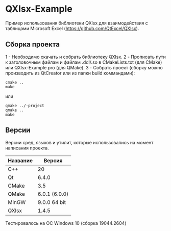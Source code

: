 # QXlsx-Example

Пример использования библиотеки QXlsx для взаимодействия с таблицами Microsoft Excel (https://github.com/QtExcel/QXlsx).

## Сборка проекта

1 - Необходимо скачать и собрать библиотеку QXlsx.
2 - Прописать пути к заголовочным файлам и файлам .ddl/.so в СMakeLists.txt (для CMake) или QXlsx-Example.pro (для QMake).
3 - Собрать проект (cборку можно производить из QtCreator или из папки build коммандами):

```
cmake ..
make
```
или

```
qmake ../-project
qmake ..
make
```

## Версии

Версии сред, языков и утилит, которые использовались на момент написания проекта.

| Название   | Версия        |
| -----------|---------------|
| C++        | 20            |
| Qt         | 6.4.0         |
| CMake      | 3.5           |
| QMake      | 6.0.1 (6.0.0) |
| MinGW      | 9.0.0 64 bit  |
| QXlsx      | 1.4.5         |

Тестировалось на ОС Windows 10 (сборка 19044.2604)
